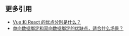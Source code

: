 
## 更多引用

- [Vue 和 React 的优点分别是什么？](https://www.zhihu.com/question/301860721/answer/724759264)
- [单向数据绑定和双向数据绑定的优缺点，适合什么场景？](https://www.zhihu.com/question/49964363/answer/136022879)